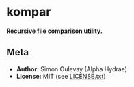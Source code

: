 # kompar

**Recursive file comparison utility.**

## Meta

* **Author:** Simon Oulevay (Alpha Hydrae)
* **License:** MIT (see [LICENSE.txt](https://github.com/AlphaHydrae/kompar/blob/master/LICENSE.txt))
